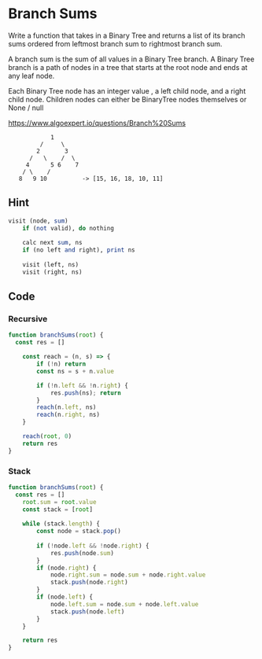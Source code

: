 # Branch Sums

Write a function that takes in a Binary Tree and returns a list of its branch sums ordered from leftmost branch sum to rightmost branch sum.

A branch sum is the sum of all values in a Binary Tree branch. A Binary Tree branch is a path of nodes in a tree that starts at the root node and ends at any leaf node. 

Each Binary Tree node has an integer value , a left child node, and a right child node. Children nodes can either be BinaryTree nodes themselves or None / null

https://www.algoexpert.io/questions/Branch%20Sums

```xquery
            1
         /     \
        2       3
      /   \    /  \
     4      5 6    7
    / \    /
   8   9 10          -> [15, 16, 18, 10, 11]
```

## Hint

```haskell
visit (node, sum)
	if (not valid), do nothing
	
	calc next sum, ns
	if (no left and right), print ns
	
	visit (left, ns)
	visit (right, ns)
```

## Code

### Recursive

```javascript
function branchSums(root) {
  const res = []

	const reach = (n, s) => {
		if (!n) return
		const ns = s + n.value

		if (!n.left && !n.right) {
			res.push(ns); return
		}
		reach(n.left, ns)
		reach(n.right, ns)
	}

	reach(root, 0)
	return res
}
```

### Stack

```javascript
function branchSums(root) {
  const res = []
	root.sum = root.value
	const stack = [root]
	
	while (stack.length) {
		const node = stack.pop()
		
		if (!node.left && !node.right) {
			res.push(node.sum)	
		}
		if (node.right) {
			node.right.sum = node.sum + node.right.value
			stack.push(node.right)
		}
		if (node.left) {
			node.left.sum = node.sum + node.left.value
			stack.push(node.left)
		}
	}

	return res
}
```

